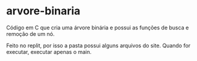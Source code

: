 # arvore-binaria
Código em C que cria uma árvore binária e possui as funções de busca e remoção de um nó.

Feito no replit, por isso a pasta possui alguns arquivos do site. Quando for executar, executar apenas o main.
